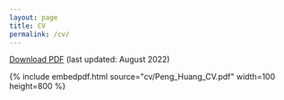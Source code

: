 ```yaml
---
layout: page
title: CV
permalink: /cv/
---
```



 [Download PDF](cv/Peng_Huang_CV.pdf)  (last updated: August 2022)

 <!--The PDF should be embedded underneath -- uses Google Docs for embedding and works if the PDF is on dropbox. Works sporadically if PDF is elsewhere too.-->

{% include embedpdf.html source="cv/Peng_Huang_CV.pdf" width=100 height=800 %}
